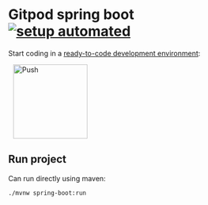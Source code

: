 # Gitpod spring boot [![setup automated](https://img.shields.io/badge/Gitpod-ready_to_code-blue?logo=gitpod)](https://gitpod.io/from-referrer/)

Start coding in a [ready-to-code development environment](https://www.gitpod.io):

<a href="https://gitpod.io/from-referrer/" style="padding: 10px;">
    <img src="https://gitpod.io/button/open-in-gitpod.svg" width="150" alt="Push" align="center">
</a>

## Run project

Can run directly using maven:

```
./mvnw spring-boot:run
```